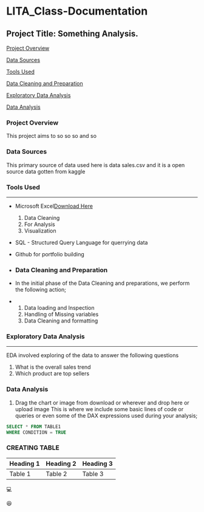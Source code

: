 # LITA_Class-Documentation
## Project Title: Something Analysis.

[Project Overview](#project-overview)

[Data Sources](#data-sources)

[Tools Used](#tools-used)

 [Data Cleaning and Preparation](#data-cleaning-and-preparation)
 
 [Exploratory Data Analysis](#exploratory-data-analysis)
 
 [Data Analysis](#data-analysis)

### Project Overview
This project aims to so so so and so

### Data Sources
This primary source of data used here is data sales.csv and it is a open source data gotten from kaggle 

### Tools Used
---
- Microsoft Excel[Download Here](https://www.microsoft.com)
  
  1. Data Cleaning
  2. For Analysis
  3. Visualization
     
- SQL - Structured Query Language for querrying data
- Github for portfolio building

- ### Data Cleaning and Preparation
- In the initial phase of the Data Cleaning and preparations, we perform the following action;
- 1. Data loading and Inspection
  2. Handling of Missing variables
  3. Data Cleaning and formatting


### Exploratory Data Analysis
---
EDA involved exploring of the data to answer the following questions
1. What is the overall sales trend
2. Which product are top sellers

### Data Analysis
1. Drag the chart or image from download or wherever and drop here or upload image
This is where we include some basic lines of code or queries or even some of the DAX expressions used during your analysis;

```SQL
SELECT * FROM TABLE1
WHERE CONDITION = TRUE
```
### CREATING TABLE
|Heading 1|Heading 2|Heading 3|
|-------|----------|----------|
|Table 1|Table 2|Table 3|

💻

😆



